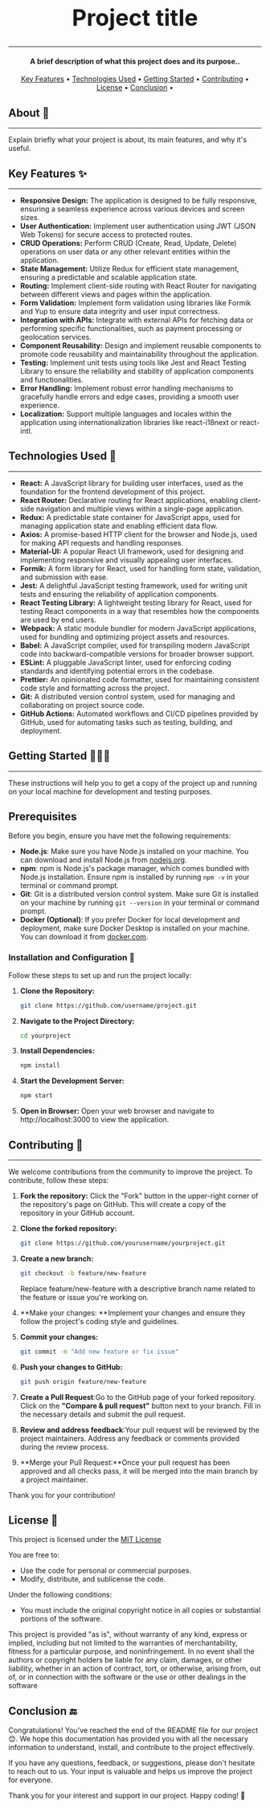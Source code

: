 <h1 style="font-size: 45px">
<center>Project title</center>
</h1>
<hr>
<!-- Description -->
<h4 align="center">A brief description of what this project does and its purpose..</h4>

<!--menu-->
  <p align="center">
  <a href="#key-features">Key Features</a> •
  <a href="#technologies-used">Technologies Used</a> •
  <a href="#getting-started">Getting Started</a> •
  <a href="#contributing">Contributing</a> •
  <a href="#license">License</a> •
  <a href="#conclusion">Conclusion</a> •
</p>

<!-- You can put pictures, gifs, screenshots or videos for the program here  -->

<!-- About -->

## About 📖

---

Explain briefly what your project is about, its main features, and why it's useful.

<!-- Key Features -->

## Key Features ✨

---

- **Responsive Design:** The application is designed to be fully responsive, ensuring a seamless experience across various devices and screen sizes.
- **User Authentication:** Implement user authentication using JWT (JSON Web Tokens) for secure access to protected routes.
- **CRUD Operations:** Perform CRUD (Create, Read, Update, Delete) operations on user data or any other relevant entities within the application.
- **State Management:** Utilize Redux for efficient state management, ensuring a predictable and scalable application state.
- **Routing:** Implement client-side routing with React Router for navigating between different views and pages within the application.
- **Form Validation:** Implement form validation using libraries like Formik and Yup to ensure data integrity and user input correctness.
- **Integration with APIs:** Integrate with external APIs for fetching data or performing specific functionalities, such as payment processing or geolocation services.
- **Component Reusability:** Design and implement reusable components to promote code reusability and maintainability throughout the application.
- **Testing:** Implement unit tests using tools like Jest and React Testing Library to ensure the reliability and stability of application components and functionalities.
- **Error Handling:** Implement robust error handling mechanisms to gracefully handle errors and edge cases, providing a smooth user experience.
- **Localization:** Support multiple languages and locales within the application using internationalization libraries like react-i18next or react-intl.

<!-- Technologies Used -->

## Technologies Used 🤖

---

- **React:** A JavaScript library for building user interfaces, used as the foundation for the frontend development of this project.
- **React Router:** Declarative routing for React applications, enabling client-side navigation and multiple views within a single-page application.
- **Redux:** A predictable state container for JavaScript apps, used for managing application state and enabling efficient data flow.
- **Axios:** A promise-based HTTP client for the browser and Node.js, used for making API requests and handling responses.
- **Material-UI:** A popular React UI framework, used for designing and implementing responsive and visually appealing user interfaces.
- **Formik:** A form library for React, used for handling form state, validation, and submission with ease.
- **Jest:** A delightful JavaScript testing framework, used for writing unit tests and ensuring the reliability of application components.
- **React Testing Library:** A lightweight testing library for React, used for testing React components in a way that resembles how the components are used by end users.
- **Webpack:** A static module bundler for modern JavaScript applications, used for bundling and optimizing project assets and resources.
- **Babel:** A JavaScript compiler, used for transpiling modern JavaScript code into backward-compatible versions for broader browser support.
- **ESLint:** A pluggable JavaScript linter, used for enforcing coding standards and identifying potential errors in the codebase.
- **Prettier:** An opinionated code formatter, used for maintaining consistent code style and formatting across the project.
- **Git:** A distributed version control system, used for managing and collaborating on project source code.
- **GitHub Actions:** Automated workflows and CI/CD pipelines provided by GitHub, used for automating tasks such as testing, building, and deployment.

<!-- Getting Started -->

## Getting Started 👨🏻‍💻

---

These instructions will help you to get a copy of the project up and running on your local machine for development and testing purposes.

## Prerequisites

Before you begin, ensure you have met the following requirements:

- **Node.js**: Make sure you have Node.js installed on your machine. You can download and install Node.js from [nodejs.org](https://nodejs.org/).
- **npm**: npm is Node.js's package manager, which comes bundled with Node.js installation. Ensure npm is installed by running `npm -v` in your terminal or command prompt.
- **Git**: Git is a distributed version control system. Make sure Git is installed on your machine by running `git --version` in your terminal or command prompt.
- **Docker (Optional)**: If you prefer Docker for local development and deployment, make sure Docker Desktop is installed on your machine. You can download it from [docker.com](https://www.docker.com/products/docker-desktop).

### Installation and Configuration 🎯

Follow these steps to set up and run the project locally:

1. **Clone the Repository:**
   ```bash
   git clone https://github.com/username/project.git
   ```
2. **Navigate to the Project Directory:**

   ```bash
   cd yourproject
   ```

3. **Install Dependencies:**

   ```bash
   npm install
   ```

4. **Start the Development Server:**

   ```bash
   npm start
   ```

5. **Open in Browser:**
   Open your web browser and navigate to http://localhost:3000 to view the application.

<!-- Contributing -->

## Contributing 🤝

---

We welcome contributions from the community to improve the project. To contribute, follow these steps:

1. **Fork the repository:**
   Click the "Fork" button in the upper-right corner of the repository's page on GitHub. This will create a copy of the repository in your GitHub account.

2. **Clone the forked repository:**
   ```bash
   git clone https://github.com/yourusername/yourproject.git
   ```
3. **Create a new branch:**
   ```bash
   git checkout -b feature/new-feature
   ```
   Replace feature/new-feature with a descriptive branch name related to the feature or issue you're working on.
4. **Make your changes: **Implement your changes and ensure they follow the project's coding style and guidelines.
5. **Commit your changes:**
   ```bash
   git commit -m "Add new feature or fix issue"
   ```
6. **Push your changes to GitHub:**
   ```bash
   git push origin feature/new-feature
   ```
7. **Create a Pull Request**:Go to the GitHub page of your forked repository. Click on the **"Compare & pull request"** button next to your branch. Fill in the necessary details and submit the pull request.
8. **Review and address feedback**:Your pull request will be reviewed by the project maintainers. Address any feedback or comments provided during the review process.
9. **Merge your Pull Request:**Once your pull request has been approved and all checks pass, it will be merged into the main branch by a project maintainer.

Thank you for your contribution!

<!-- License -->

## License 🧾

This project is licensed under the [MIT License](LICENSE)

You are free to:

- Use the code for personal or commercial purposes.
- Modify, distribute, and sublicense the code.

Under the following conditions:

- You must include the original copyright notice in all copies or substantial portions of the software.

This project is provided "as is", without warranty of any kind, express or implied, including but not limited to the warranties of merchantability, fitness for a particular purpose, and noninfringement. In no event shall the authors or copyright holders be liable for any claim, damages, or other liability, whether in an action of contract, tort, or otherwise, arising from, out of, or in connection with the software or the use or other dealings in the software

<!-- Conclusion -->

## Conclusion 🔚

Congratulations! You've reached the end of the README file for our project 😊. We hope this documentation has provided you with all the necessary information to understand, install, and contribute to the project effectively.

If you have any questions, feedback, or suggestions, please don't hesitate to reach out to us. Your input is valuable and helps us improve the project for everyone.

Thank you for your interest and support in our project. Happy coding! 🎉
